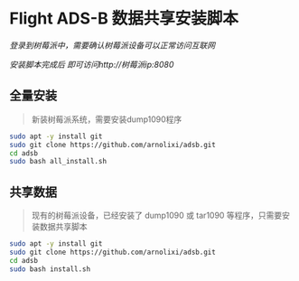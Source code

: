 # Flight ADS-B 数据共享安装脚本

*登录到树莓派中，需要确认树莓派设备可以正常访问互联网*


*安装脚本完成后 即可访问http://树莓派ip:8080*

## 全量安装
> 新装树莓派系统，需要安装dump1090程序
```bash
sudo apt -y install git
sudo git clone https://github.com/arnolixi/adsb.git
cd adsb
sudo bash all_install.sh
```

## 共享数据
> 现有的树莓派设备，已经安装了 dump1090 或 tar1090 等程序，只需要安装数据共享脚本

```bash
sudo apt -y install git
sudo git clone https://github.com/arnolixi/adsb.git
cd adsb
sudo bash install.sh
```
